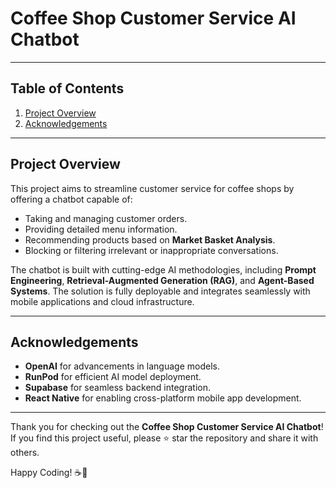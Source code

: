 # Coffee Shop Customer Service AI Chatbot

---

## Table of Contents

1. [Project Overview](#project-overview)
2. [Acknowledgements](#acknowledgements)

---

## Project Overview

This project aims to streamline customer service for coffee shops by offering a chatbot capable of:

- Taking and managing customer orders.
- Providing detailed menu information.
- Recommending products based on **Market Basket Analysis**.
- Blocking or filtering irrelevant or inappropriate conversations.

The chatbot is built with cutting-edge AI methodologies, including **Prompt Engineering**, **Retrieval-Augmented Generation (RAG)**, and **Agent-Based Systems**. The solution is fully deployable and integrates seamlessly with mobile applications and cloud infrastructure.

---

## Acknowledgements

- **OpenAI** for advancements in language models.
- **RunPod** for efficient AI model deployment.
- **Supabase** for seamless backend integration.
- **React Native** for enabling cross-platform mobile app development.

---

Thank you for checking out the **Coffee Shop Customer Service AI Chatbot**! If you find this project useful, please ⭐ star the repository and share it with others.

Happy Coding! ☕🤖

